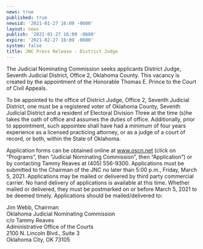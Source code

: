 ```yaml
---
news: true
published: true
newsid: '2021-01-27 16:09 -0600'
layout: news
publish: '2021-01-27 16:09 -0600'
expire: '2021-02-27 16:09 -0600'
system: false
title: JNC Press Release - District Judge
---
```

The Judicial Nominating Commission seeks applicants District Judge, Seventh Judicial District, Office 2, Oklahoma County.  This vacancy is created by the appointment of the Honorable Thomas E. Prince to the Court of Civil Appeals.

To be appointed to the office of District Judge, Office 2, Seventh Judicial District, one must be a registered voter of Oklahoma County, Seventh Judicial District and a resident of Electoral Division Three at the time (s)he takes the oath of office and assumes the duties of office.  Additionally, prior to appointment, such appointee shall have had a minimum of four years experience as a licensed practicing attorney, or as a judge of a court of record, or both, within the State of Oklahoma.

Application forms can be obtained online at www.oscn.net (click on “Programs”, then “Judicial Nominating Commission”, then “Application”) or by contacting Tammy Reaves at (405) 556-9300. Applications must be submitted to the Chairman of the JNC no later than 5:00 p.m., Friday, March 5, 2021.  Applications may be mailed or delivered by third party commercial carrier.  No hand delivery of applications is available at this time.  Whether mailed or delivered, they must be postmarked on or before March 5, 2021 to be deemed timely.  Applications should be mailed/delivered to:  

Jim Webb, Chairman  
Oklahoma Judicial Nominating Commission  
c/o Tammy Reaves  
Administrative Office of the Courts  
2100 N. Lincoln Blvd., Suite 3  
Oklahoma City, OK 73105

